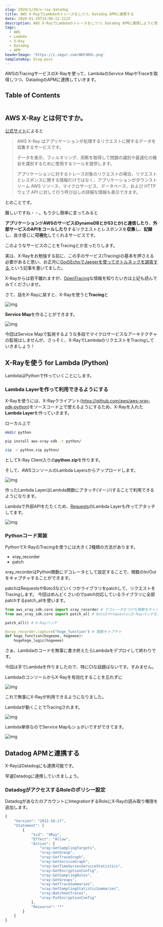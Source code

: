 ```yaml
---
slug: 2020/1/20/x-ray-datadog
title: AWS X-RayでLambdaのトレースをしつつ、Datadog APMに連携する
date: 2020-01-20T14:08:11.212Z
description: AWS X-RayでLambdaのトレースをしつつ、Datadog APMに連携しようと思います。
tags:
  - AWS
  - Lambda
  - X-Ray
  - Datadog
  - APM
headerImage: 'https://i.imgur.com/WbF4DOc.png'
templateKey: blog-post
---
```

AWSのTracingサービスのX-Rayを使って、LambdaのService MapやTraceを取得しつつ、DatadogのAPMに連携していきます。

## Table of Contents

```toc

```

## AWS X-Ray とは何ですか。

[公式サイト](https://docs.aws.amazon.com/ja_jp/xray/latest/devguide/aws-xray.html)によると

> AWS X-Ray はアプリケーションが処理するリクエストに関するデータを収集するサービスです。
> 
> データを表示、フィルタリング、洞察を取得して問題の識別や最適化の機会を識別するために使用するツールを提供します。
> 
> アプリケーションに対するトレース対象のリクエストの場合、リクエストとレスポンスに関する情報だけではなく、アプリケーションがダウンストリーム AWS リソース、マイクロサービス、データベース、および HTTP ウェブ API に対して行う呼び出しの詳細な情報も表示できます。

とのことです。

難しいですね・・。もう少し簡単に言ってみると

**アプリケーション**が**AWSのサービス(DynamoDBとかS3とか)と通信したり**、**外部サービスのAPIをコールしたり**するリクエストとレスポンスを**収集**し、**記録**し、良き感じに**可視化**してくれるサービスです。

このようなサービスのことをTracingとか言ったりします。

実は、X-Rayをお勉強する前に、この手のサービス(Tracing)の基本を押さえる必要があると思い、お正月に[GoのEchoでJaegerを使ってボトルネックを調査する](https://blog.tubone-project24.xyz/2019/1/3/go-jaeger)という記事を書いてました。

X-Rayからは若干離れますが、[OpenTracing](https://opentracing.io/)な情報を知りたい方は上記も読んでみてくださいませ。

さて、話をX-Rayに戻すと、X-Rayを使うと**Tracing**と

![img](https://i.imgur.com/CSr8mCd.png)

**Service Map**を作ることができます。

![img](https://i.imgur.com/Fs498Yd.png)

今回はService Mapで監視するような多段でマイクロサービスなアーキテクチャの監視はしませんが、さっそく、X-RayでLambdaのリクエストをTracingしていきましょう！

## X-Rayを使う for Lambda (Python)

LambdaはPythonで作っていくことにします。

### Lambda Layerを作って利用できるようにする

X-Rayを使うには、X-Rayクライアント(<https://github.com/aws/aws-xray-sdk-python>)をソースコード上で使えるようにするため、X-Rayを入れた**Lambda Layer**を作っていきます。

ローカル上で

```bash
mkdir python

pip install aws-xray-sdk -t python/

zip -r python.zip python/
```

としてX-Ray Client入りの**python.zip**を作ります。

そして、AWSコンソールのLambda Layersからアップロードします。

![img](https://i.imgur.com/iyjRI2u.png)

作ったLambda LayerはLambda関数にアタッチ(マージ)することで利用できるようになります。

Lambdaで外部APIをたたくため、[Requests](https://requests-docs-ja.readthedocs.io/en/latest/)のLambda Layerも作ってアタッチしてます。

![img](https://i.imgur.com/ho3V22u.png)

### Pythonコード実装

PythonでX-RayのTracingを使うには大きく2種類の方法があります。

- xray_recorder
- patch

xray_recorderはPython関数にデコレータとして設定することで、関数のIn/Outをキャプチャすることができます。

patchはRequestsやBoto3などいくつかライブラリをpatchして、リクエストをTracingします。
今回はめんどくさいのでpatch対応しているライブラリに全部patchするpatch_allを使います。


```python
from aws_xray_sdk.core import xray_recorder # デコレータをつけた関数をキャプチャ
from aws_xray_sdk.core import patch_all # boto3やrequestsにX-Rayパッチを適用し、監視する

patch_all() # X-Rayパッチ

@xray_recorder.capture("hoge_function") # 関数キャプチャ
def hoge_function(hogeeee, hogeeee):
    hogehoge_logic(hogeeee)
```

さぁ、Lambdaのコードを無事に書き終えたらLambdaをデプロイして終わりです。

今回は手でLambdaを作りましたので、特にCIな話題はないです。すみません。

LambdaのコンソールからX-Rayを有効化することを忘れずに

![img](https://i.imgur.com/5MzpyAw.png)

これで無事にX-Rayが利用できるようになりました。

Lambdaが動くことでTracingされます。

![img](https://i.imgur.com/cpAdeXe.png)

Lambda単体なのでService Mapもショボいですができてます。

![img](https://i.imgur.com/Y3aQ44O.png)

## Datadog APMと連携する

X-RayはDatadogにも連携可能です。

早速Datadogに連携していきましょう。

### DatadogがアクセスするRoleのポリシー設定

DatadogがあなたのアカウントにIntegrationするRoleにX-Rayの読み取り権限を追加します。

```javascript
{
    "Version": "2012-10-17",
    "Statement": [
        {
            "Sid": "XRay",
            "Effect": "Allow",
            "Action": [
                "xray:GetSamplingTargets",
                "xray:GetGroup",
                "xray:GetTraceGraph",
                "xray:GetServiceGraph",
                "xray:GetTimeSeriesServiceStatistics",
                "xray:GetEncryptionConfig",
                "xray:GetSamplingRules",
                "xray:GetGroups",
                "xray:GetTraceSummaries",
                "xray:GetSamplingStatisticSummaries",
                "xray:BatchGetTraces",
                "xray:PutEncryptionConfig"
            ],
            "Resource": "*"
        }
    ]
}
```
